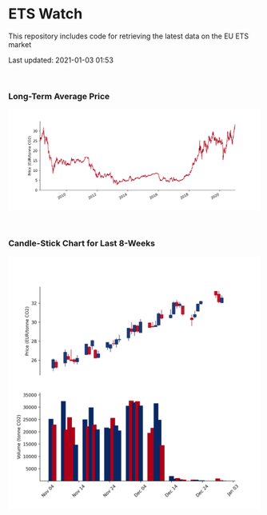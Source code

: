 # ETS Watch

This repository includes code for retrieving the latest data on the EU ETS market

Last updated: 2021-01-03 01:53

<br>

### Long-Term Average Price

![Long-term average](img/long_term_avg.png)

<br>

### Candle-Stick Chart for Last 8-Weeks

![Open, High, Low, Close & Volume](img/ohlc_vol.png)
